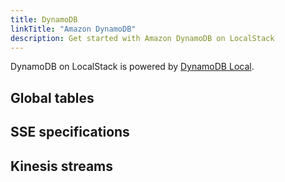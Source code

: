 ```yaml
---
title: DynamoDB
linkTitle: "Amazon DynamoDB"
description: Get started with Amazon DynamoDB on LocalStack
---
```


DynamoDB on LocalStack is powered by [DynamoDB Local](https://docs.aws.amazon.com/amazondynamodb/latest/developerguide/DynamoDBLocal.html).

## Global tables

## SSE specifications

## Kinesis streams
